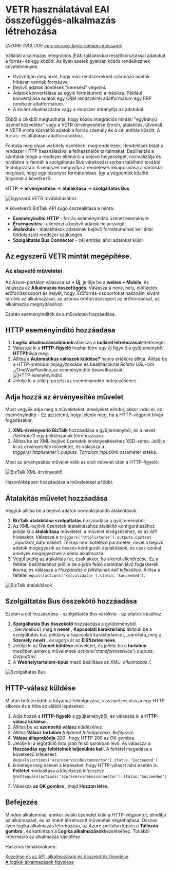 <properties
   pageTitle="Azure App szolgáltatásban logika alkalmazások VETR használata EAI összefüggés-alkalmazás létrehozása |} Microsoft Azure"
   description="Érvényesítése, kódolását és átalakítás BizTalk XML services lehetőségei"
   services="logic-apps"
   documentationCenter=".net,nodejs,java"
   authors="rajeshramabathiran"
   manager="erikre"
   editor=""/>

<tags
   ms.service="logic-apps"
   ms.devlang="multiple"
   ms.topic="article"
   ms.tgt_pltfrm="na"
   ms.workload="na"
   ms.date="04/20/2016"
   ms.author="rajram"/>


# <a name="create-eai-logic-app-using-vetr"></a>VETR használatával EAI összefüggés-alkalmazás létrehozása

[AZURE.INCLUDE [app-service-logic-version-message](../../includes/app-service-logic-version-message.md)]

Vállalati alkalmazás integrációs (EAI) találatokkal résidőkiosztással adatokat a forrás- és egy között. Az ilyen esetek gyakran közös rendelkeznek követelmények:

- Győződjön meg arról, hogy más rendszerekből származó adatok hibásan vannak formázva.
- Bejövő adatok döntések "keresési" végezni.
- Adatok konvertálása az egyik formátumról a másikra. Például konvertálása adatok egy CRM rendszerrel adatformátum egy ERP rendszer adatformátum.
- A kívánt alkalmazásba vagy a rendszer átirányítja az adatokat.

Ebből a cikkből megtudhatja, hogy közös integrációs mintát: "egyirányú üzenet közvetítés" vagy a VETR (érvényesítése Enrich, átalakítás, útvonal). A VETR minta közvetítő adatok a forrás személy és a cél entitás között. A forrás- és általában adatforrásokhoz.

Fontolja meg olyan webhely esetében, megrendelések. Rendelések listát a rendszer HTTP használatával a felhasználók tartalmakat. Bepillantás a színfalak mögé a rendszer ellenőrzi a bejövő helyességét, normalizálja és továbbra is fennáll a szolgáltatás Bus várakozási sorban található további feldolgozásra. A rendszer megnyitja a rendelések kikapcsolása a várólista meglepő, hogy egy bizonyos formátumban. Így a végpontok közötti folyamat a következő:

**HTTP** → **érvényesítése** → **átalakítása** → **szolgáltatás Bus**

![Egyszerű VETR továbbításához][1]

A következő BizTalk API súgó összeállítása a minta:

* **Eseményindító HTTP** - forrás eseményindító üzenet eseményre
* **Érvényesítés** - ellenőrzi a bejövő adatok helyességét
* **Átalakítás** - átalakítások adatainak bejövő formátumúnak kell által feldolgozott rendszer szükséges
* **Szolgáltatás Bus Connector** - cél entitás, ahol adatokat küldi


## <a name="constructing-the-basic-vetr-pattern"></a>Az egyszerű VETR mintát megépítése.
### <a name="the-basics"></a>Az alapvető műveletei

Az Azure-portálon válassza az **+ Új**, jelölje be a **webes + Mobile**, és válassza az **Alkalmazás összefüggés**. Válassza a neve, hely, előfizetés, erőforráscsoport és helyét, hogy. Erőforrás-csoportokat használni kívánt tárolók az alkalmazásai; az azonos erőforráscsoport az erőforrásokat, az alkalmazás megnyitásához.

Ezután eseményindítók és a műveletek hozzáadása.


## <a name="add-http-trigger"></a>HTTP eseményindító hozzáadása
1. **Logika alkalmazássablonok**válassza a **nulláról létrehozása**lehetőséget.
1. Válassza ki a **HTTP-figyelő** hozhat létre egy új figyelő a gyűjteményből. **HTTP1**hívja meg.
2. Állítsa a **Automatikus válaszok küldése?** hamis értékűre állítja. Állítsa be a _HTTP-metódus_ _bejegyzésekbe_ és beállításoknál _Relatív URL-cím_ _/OneWayPipeline_az eseményindító beavatkozását:  
    ![HTTP eseményindító][2]
3. Jelölje ki a zöld pipa jelzi az eseményindító befejezéséhez.

## <a name="add-validate-action"></a>Adja hozzá az érvényesítés művelet

Most vegyük adja meg a műveleteket, amelyeket elindul, akkor indul el, az eseményindító – Ez azt jelenti, hogy jelenik meg, ha a HTTP-végpont hívás fogadásakor.

1. **XML-érvényesítő BizTalk** hozzáadása a gyűjteményből, és a nevet _(Validate1)_ egy példányának létrehozására.
2. Állítsa be az XML-bejövő üzenetek érvényesítéséhez XSD-séma. Jelölje ki az _érvényesítés_ műveletet, és válassza a _triggers('httplistener').outputs. Tartalom_ _inputXml_ paraméter értéke.

Most az érvényesítés művelet válik az első művelet után a HTTP-figyelő: 

![BizTalk XML érvényesítő][3]

Hasonlóképpen hozzáadása a műveleteket a többi. 

## <a name="add-transform-action"></a>Átalakítás művelet hozzáadása
Vegyük állítsa be a bejövő adatok normalizálandó átalakítások.

1. **BizTalk átalakítása szolgáltatás** hozzáadása a gyűjteményből.
2. Az XML-bejövő üzenetek átalakításához átalakító konfigurálásához jelölje ki a **átalakítása** műveletet, a művelet elvégzéséhez, ez az API hívásakor. Válassza a ```triggers(‘httplistener’).outputs.Content``` _inputXml_dátumaként. *Térkép* nem kötelező paraméter, mivel a bejövő adatok megegyezik az összes konfigurált átalakítások, és csak azokat, amelyek megegyeznek a séma alkalmazza.
3. Végül pedig az átalakítás fut, csak akkor, ha sikerül ellenőrzése. Ez a feltétel beállításához jelölje be a jobb felső sarokban lévő fogaskerék ikonra, és válassza a _Hozzáadás a feltételnek kell teljesülnie_. Állítsa a feltétel ```equals(actions('xmlvalidator').status,'Succeeded')```:  

![BizTalk átalakítások][4]


## <a name="add-service-bus-connector"></a>Szolgáltatás Bus összekötő hozzáadása
Ezután a cél hozzáadása – szolgáltatás Bus várólista – az adatok írásához.

1. **Szolgáltatás Bus összekötő** hozzáadása a gyűjteményből. _Servicebus1_meg a **nevét** , **Kapcsolati karakterlánc** állítsuk be a szolgáltatás bus példány a kapcsolati karakterláncot, _várólista_meg a **Személy nevét** , és ugorja át az **Előfizetés neve**.
2. Jelölje ki az **Üzenet küldése** műveletet, és jelölje be a **tartalom** mezőben annak a műveletnek _actions('transformservice').outputs. OutputXml_.
3. A **Webhelytartalom-típus** mező beállítása az XML- *alkalmazás /*:  

![Szolgáltatás Bus][5]


## <a name="send-http-response"></a>HTTP-válasz küldése
Miután befejeződött a folyamat feldolgozása, visszajelzés vissza egy HTTP sikeres és a hiba az alábbi lépéseket:

1. Adja hozzá a **HTTP-figyelő** a gyűjteményből, és válassza ki a **HTTP-válasz küldése** .
2. Állítsa be az **azonosító válasz** *küldéséhez*.
2. Állítsa **Válasz tartalom** *folyamat feldolgozása, Befejezve*.
3. **Válasz állapotkódja** *200* , hogy HTTP 200 az OK gombra.
4. Jelölje ki a legördülő lista jobb felső sarokban lévő, és válassza a **Hozzáadás egy feltételnek teljesülnie kell**.  A feltétel megadása a következő kifejezést:  
    ```@equals(actions('azureservicebusconnector').status,'Succeeded')```  <br/>
5. Ismételje meg ezeket a lépéseket, hogy HTTP választ hiba esetén is. **Feltétel** módosítása a következő kifejezést:  
```@not(equals(actions('azureservicebusconnector').status,'Succeeded'))``` <br/>
6. Válassza **az OK gombra** , majd **Hozzon létre**.



## <a name="completion"></a>Befejezés
Minden alkalommal, amikor valaki üzenetet küld a HTTP-végpontot, elindítja az alkalmazást, és az imént létrehozott műveletek végrehajtása. Összes ilyen logika alkalmazás létrehozása, az Azure-portálon lépjen a **Tallózás gombra** , és kattintson a **Logika alkalmazások**kezeléséhez. További információ az alkalmazás kijelölése

Hasznos témakörökben:

[Kezelése és az API-alkalmazások és összekötők figyelése](app-service-logic-monitor-your-connectors.md)  <br/>
[A logikai alkalmazások figyelése](app-service-logic-monitor-your-logic-apps.md)

<!--image references -->
[1]: ./media/app-service-logic-create-EAI-logic-app-using-VETR/BasicVETR.PNG
[2]: ./media/app-service-logic-create-EAI-logic-app-using-VETR/HTTPListener.PNG
[3]: ./media/app-service-logic-create-EAI-logic-app-using-VETR/BizTalkXMLValidator.PNG
[4]: ./media/app-service-logic-create-EAI-logic-app-using-VETR/BizTalkTransforms.PNG
[5]: ./media/app-service-logic-create-EAI-logic-app-using-VETR/AzureServiceBus.PNG
